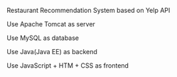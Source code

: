 Restaurant Recommendation System based on Yelp API

Use Apache Tomcat as server

Use MySQL as database

Use Java(Java EE) as backend

Use JavaScript + HTM + CSS as frontend